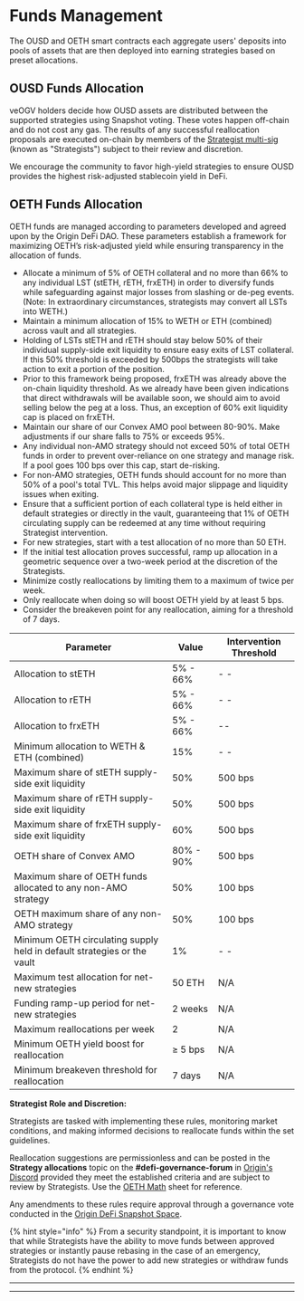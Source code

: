 # Funds Management

The OUSD and OETH smart contracts each aggregate users' deposits into pools of assets that are then deployed into earning strategies based on preset allocations.

## OUSD Funds Allocation

veOGV holders decide how OUSD assets are distributed between the supported strategies using Snapshot voting. These votes happen off-chain and do not cost any gas. The results of any successful reallocation proposals are executed on-chain by members of the [Strategist multi-sig](https://etherscan.io/address/0xF14BBdf064E3F67f51cd9BD646aE3716aD938FDC) (known as "Strategists") subject to their review and discretion.

We encourage the community to favor high-yield strategies to ensure OUSD provides the highest risk-adjusted stablecoin yield in DeFi.&#x20;

## **OETH Funds Allocation**

OETH funds are managed according to parameters developed and agreed upon by the Origin DeFi DAO. These parameters establish a framework for maximizing OETH’s risk-adjusted yield while ensuring transparency in the allocation of funds.

* Allocate a minimum of 5% of OETH collateral and no more than 66% to any individual LST (stETH, rETH, frxETH) in order to diversify funds while safeguarding against major losses from slashing or de-peg events. (Note: In extraordinary circumstances, strategists may convert all LSTs into WETH.)
* Maintain a minimum allocation of 15% to WETH or ETH (combined) across vault and all strategies.
* Holding of LSTs stETH and rETH should stay below 50% of their individual supply-side exit liquidity to ensure easy exits of LST collateral. If this 50% threshold is exceeded by 500bps the strategists will take action to exit a portion of the position.
* Prior to this framework being proposed, frxETH was already above the on-chain liquidity threshold. As we already have been given indications that direct withdrawals will be available soon, we should aim to avoid selling below the peg at a loss. Thus, an exception of 60% exit liquidity cap is placed on frxETH.
* Maintain our share of our Convex AMO pool between 80-90%. Make adjustments if our share falls to 75% or exceeds 95%.
* Any individual non-AMO strategy should not exceed 50% of total OETH funds in order to prevent over-reliance on one strategy and manage risk. If a pool goes 100 bps over this cap, start de-risking.
* For non-AMO strategies, OETH funds should account for no more than 50% of a pool's total TVL. This helps avoid major slippage and liquidity issues when exiting.
* Ensure that a sufficient portion of each collateral type is held either in default strategies or directly in the vault, guaranteeing that 1% of OETH circulating supply can be redeemed at any time without requiring Strategist intervention.
* For new strategies, start with a test allocation of no more than 50 ETH.
* If the initial test allocation proves successful, ramp up allocation in a geometric sequence over a two-week period at the discretion of the Strategists.
* Minimize costly reallocations by limiting them to a maximum of twice per week.
* Only reallocate when doing so will boost OETH yield by at least 5 bps.
* Consider the breakeven point for any reallocation, aiming for a threshold of 7 days.

| Parameter                                                               | Value     | Intervention Threshold |
| ----------------------------------------------------------------------- | --------- | ---------------------- |
| Allocation to stETH                                                     | 5% - 66%  | - -                    |
| Allocation to rETH                                                      | 5% - 66%  | - -                    |
| Allocation to frxETH                                                    | 5% - 66%  | --                     |
| Minimum allocation to WETH & ETH (combined)                             | 15%       | - -                    |
| Maximum share of stETH supply-side exit liquidity                       | 50%       | 500 bps                |
| Maximum share of rETH supply-side exit liquidity                        | 50%       | 500 bps                |
| Maximum share of frxETH supply-side exit liquidity                      | 60%       | 500 bps                |
| OETH share of Convex AMO                                                | 80% - 90% | 500 bps                |
| Maximum share of OETH funds allocated to any non-AMO strategy           | 50%       | 100 bps                |
| OETH maximum share of any non-AMO strategy                              | 50%       | 100 bps                |
| Minimum OETH circulating supply held in default strategies or the vault | 1%        | - -                    |
| Maximum test allocation for net-new strategies                          | 50 ETH    | N/A                    |
| Funding ramp-up period for net-new strategies                           | 2 weeks   | N/A                    |
| Maximum reallocations per week                                          | 2         | N/A                    |
| Minimum OETH yield boost for reallocation                               | ≥ 5 bps   | N/A                    |
| Minimum breakeven threshold for reallocation                            | 7 days    | N/A                    |

**Strategist Role and Discretion:**

Strategists are tasked with implementing these rules, monitoring market conditions, and making informed decisions to reallocate funds within the set guidelines.

Reallocation suggestions are permissionless and can be posted in the **Strategy allocations** topic on the **#defi-governance-forum** in [Origin's Discord](https://discord.com/channels/404673842007506945/1080502855720513557) provided they meet the established criteria and are subject to review by Strategists. Use the [OETH Math](https://docs.google.com/spreadsheets/d/1SwV9FagWOCw1hkv5l6Uqf6iWOn51-SONWcw2ODqBxfo/edit#gid=1917942072) sheet for reference.

Any amendments to these rules require approval through a governance vote conducted in the [Origin DeFi Snapshot Space](https://vote.ousd.com/).

{% hint style="info" %}
From a security standpoint, it is important to know that while Strategists have the ability to move funds between approved strategies or instantly pause rebasing in the case of an emergency, Strategists do not have the power to add new strategies or withdraw funds from the protocol.
{% endhint %}

***

***
